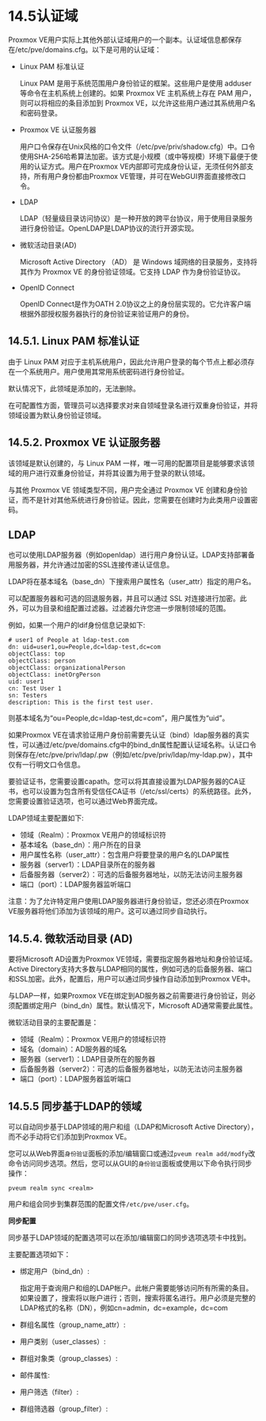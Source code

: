 # 14.5认证域

Proxmox VE用户实际上其他外部认证域用户的一个副本。认证域信息都保存在/etc/pve/domains.cfg。以下是可用的认证域：

- Linux PAM 标准认证
  
  Linux PAM 是用于系统范围用户身份验证的框架。这些用户是使用 adduser 等命令在主机系统上创建的。如果 Proxmox VE 主机系统上存在 PAM 用户，则可以将相应的条目添加到 Proxmox VE，以允许这些用户通过其系统用户名和密码登录。

- Proxmox VE 认证服务器
  
  用户口令保存在Unix风格的口令文件（/etc/pve/priv/shadow.cfg）中。口令使用SHA-256哈希算法加密。该方式是小规模（或中等规模）环境下最便于使用的认证方式。用户在Proxmox VE内部即可完成身份认证，无须任何外部支持，所有用户身份都由Proxmox VE管理，并可在WebGUI界面直接修改口令。

- LDAP
  
  LDAP（轻量级目录访问协议）是一种开放的跨平台协议，用于使用目录服务进行身份验证。OpenLDAP是LDAP协议的流行开源实现。

- 微软活动目录(AD)

  Microsoft Active Directory （AD） 是 Windows 域网络的目录服务，支持将其作为 Proxmox VE 的身份验证领域。它支持 LDAP 作为身份验证协议。

- OpenID Connect
  
  OpenID Connect是作为OATH 2.0协议之上的身份层实现的。它允许客户端根据外部授权服务器执行的身份验证来验证用户的身份。

## 14.5.1. Linux PAM 标准认证

由于 Linux PAM 对应于主机系统用户，因此允许用户登录的每个节点上都必须存在一个系统用户。用户使用其常用系统密码进行身份验证。

默认情况下，此领域是添加的，无法删除。

在可配置性方面，管理员可以选择要求对来自领域登录名进行双重身份验证，并将领域设置为默认身份验证领域。

## 14.5.2. Proxmox VE 认证服务器

该领域是默认创建的，与 Linux PAM 一样，唯一可用的配置项目是能够要求该领域的用户进行双重身份验证，并将其设置为用于登录的默认领域。

与其他 Proxmox VE 领域类型不同，用户完全通过 Proxmox VE 创建和身份验证，而不是针对其他系统进行身份验证。因此，您需要在创建时为此类用户设置密码。

## LDAP


也可以使用LDAP服务器（例如openldap）进行用户身份认证。LDAP支持部署备用服务器，并允许通过加密的SSL连接传递认证信息。

LDAP将在基本域名（base_dn）下搜索用户属性名（user_attr）指定的用户名。

可以配置服务器和可选的回退服务器，并且可以通过 SSL 对连接进行加密。此外，可以为目录和组配置过滤器。过滤器允许您进一步限制领域的范围。

例如，如果一个用户的ldif身份信息记录如下:
```
# user1 of People at ldap-test.com
dn: uid=user1,ou=People,dc=ldap-test,dc=com
objectClass: top
objectClass: person
objectClass: organizationalPerson
objectClass: inetOrgPerson
uid: user1
cn: Test User 1
sn: Testers
description: This is the first test user.
```

则基本域名为“ou=People,dc=ldap-test,dc=com”，用户属性为“uid”。

如果Proxmox VE在请求验证用户身份前需要先认证（bind）ldap服务器的真实性，可以通过/etc/pve/domains.cfg中的bind_dn属性配置认证域名称。认证口令则保存在/etc/pve/priv/ldap/<realmname>.pw（例如/etc/pve/priv/ldap/my-ldap.pw），其中仅有一行明文口令信息。

要验证证书，您需要设置capath。您可以将其直接设置为LDAP服务器的CA证书，也可以设置为包含所有受信任CA证书（/etc/ssl/certs）的系统路径。此外，您需要设置验证选项，也可以通过Web界面完成。

LDAP领域主要配置如下:

- 领域（Realm）：Proxmox VE用户的领域标识符
- 基本域名（base_dn）：用户所在的目录
- 用户属性名称（user_attr）：包含用户将要登录的用户名的LDAP属性
- 服务器（server1）：LDAP目录所在的服务器
- 后备服务器（server2）：可选的后备服务器地址，以防无法访问主服务器
- 端口（port）：LDAP服务器监听端口

注意：为了允许特定用户使用LDAP服务器进行身份验证，您还必须在Proxmox VE服务器将他们添加为该领域的用户。这可以通过同步自动执行。

## 14.5.4. 微软活动目录 (AD)

要将Microsoft AD设置为Proxmox VE领域，需要指定服务器地址和身份验证域。Active Directory支持大多数与LDAP相同的属性，例如可选的后备服务器、端口和SSL加密。此外，配置后，用户可以通过同步操作自动添加到Proxmox VE中。

与LDAP一样，如果Proxmox VE在绑定到AD服务器之前需要进行身份验证，则必须配置绑定用户（bind_dn）属性。默认情况下，Microsoft AD通常需要此属性。

微软活动目录的主要配置是：

- 领域（Realm）：Proxmox VE用户的领域标识符
- 域名（domain）：AD服务器的域名
- 服务器（server1）：LDAP目录所在的服务器
- 后备服务器（server2）：可选的后备服务器地址，以防无法访问主服务器
- 端口（port）：LDAP服务器监听端口

## 14.5.5 同步基于LDAP的领域

可以自动同步基于LDAP领域的用户和组（LDAP和Microsoft Active Directory），而不必手动将它们添加到Proxmox VE。

您可以从Web界面`身份验证`面板的添加/编辑窗口或通过`pveum realm add/modfy`改命令访问同步选项。然后，您可以从GUI的`身份验证`面板或使用以下命令执行同步操作：

```
pveum realm sync <realm>

```
用户和组会同步到集群范围的配置文件`/etc/pve/user.cfg`。

**同步配置**

同步基于LDAP领域的配置选项可以在添加/编辑窗口的同步选项选项卡中找到。

主要配置选项如下：

- 绑定用户（bind_dn）:
  
  指定用于查询用户和组的LDAP帐户。此帐户需要能够访问所有所需的条目。如果设置了，搜索将以账户进行；否则，搜索将匿名进行。用户必须是完整的LDAP格式的名称（DN），例如cn=admin，dc=example，dc=com
- 群组名属性（group_name_attr）:
- 用户类别（user_classes）:
- 群组对象类（group_classes）:
- 邮件属性:
- 用户筛选（filter）:
- 群组筛选器（group_filter）: